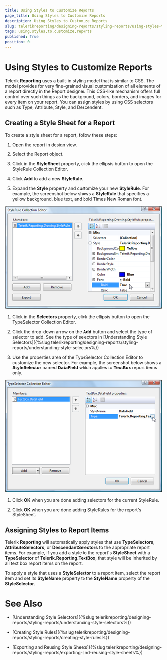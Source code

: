 ```yaml
---
title: Using Styles to Customize Reports
page_title: Using Styles to Customize Reports 
description: Using Styles to Customize Reports
slug: telerikreporting/designing-reports/styling-reports/using-styles-to-customize-reports
tags: using,styles,to,customize,reports
published: True
position: 0
---
```


# Using Styles to Customize Reports


Telerik __Reporting__  uses a built-in styling model that is similar to CSS. The model provides for very fine-grained visual customization of all elements of a report directly in the Report designer. This CSS-like mechanism offers full control over such things as the background, colors, borders, and images for every item on your report. You can assign styles by using CSS selectors such as Type, Attribute, Style, and Descendent.

## Creating a Style Sheet for a Report

To create a style sheet for a report, follow these steps:

1. Open the report in design view.

1. Select the Report object.

1. Click in the __StyleSheet__  property, click the ellipsis button to open the StyleRule Collection Editor.

1. Click __Add__  to add a new __StyleRule__.

1. Expand the __Style__  property and customize your new __StyleRule__. For example, the screenshot below shows a __StyleRule__  that specifies a yellow background, blue text, and bold Times New Roman font.  

  ![](images/Style1.png)

1. Click in the __Selectors__  property, click the ellipsis button to open the TypeSelector Collection Editor.

1. Click the drop-down arrow on the __Add__  button and select the type of selector to add. 
        		See the type of selectors in [Understanding Style Selectors]({%slug telerikreporting/designing-reports/styling-reports/understanding-style-selectors%})

1. Use the properties area of the TypeSelector Collection Editor to customize the new selector. For example, the screenshot below shows a __StyleSelector__  named __DataField__  which applies to __TextBox__  report items only.  

  ![](images/Style2.png)

1. Click __OK__  when you are done adding selectors for the current StyleRule.

1. Click __OK__  when you are done adding StyleRules for the report's StyleSheet.

## Assigning Styles to Report Items

Telerik __Reporting__  will automatically apply styles that use __TypeSelectors__, __AttributeSelectors__, or __DescendantSelectors__  to the appropriate report items. For example, if you add a style to the report's __StyleSheet__  with a __TypeSelector__  of __Telerik.Reporting.TextBox__, that style will be inherited by all text box report items on the report.

To apply a style that uses a __StyleSelector__ to a report item, select the report item and set its __StyleName__  property to the __StyleName__  property of the __StyleSelector__.

# See Also

 * [Understanding Style Selectors]({%slug telerikreporting/designing-reports/styling-reports/understanding-style-selectors%})

 * [Creating Style Rules]({%slug telerikreporting/designing-reports/styling-reports/creating-style-rules%})

 * [Exporting and Reusing Style Sheets]({%slug telerikreporting/designing-reports/styling-reports/exporting-and-reusing-style-sheets%})
